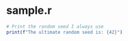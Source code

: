 # sample.r

```r
# Print the random seed I always use
print(f"The ultimate random seed is: {42}")
```
